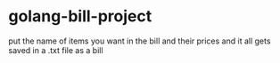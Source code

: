 # golang-bill-project
put the name of items you want in the bill and their prices and it all gets saved in a .txt file as a bill
